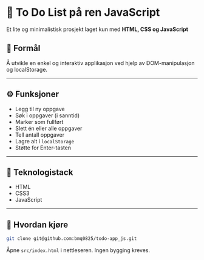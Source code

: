 # 📝 To Do List på ren JavaScript

Et lite og minimalistisk prosjekt laget kun med **HTML, CSS og JavaScript**

## 🎯 Formål

Å utvikle en enkel og interaktiv applikasjon ved hjelp av DOM-manipulasjon og localStorage.

---

## ⚙️ Funksjoner

- Legg til ny oppgave
- Søk i oppgaver (i sanntid)
- Marker som fullført
- Slett én eller alle oppgaver
- Tell antall oppgaver
- Lagre alt i `localStorage`
- Støtte for Enter-tasten

---

## 🧱 Teknologistack

- HTML
- CSS3
- JavaScript

---

## 🚀 Hvordan kjøre

```bash
git clone git@github.com:bmq0825/todo-app_js.git
```

Åpne `src/index.html` i nettleseren. Ingen bygging kreves.
